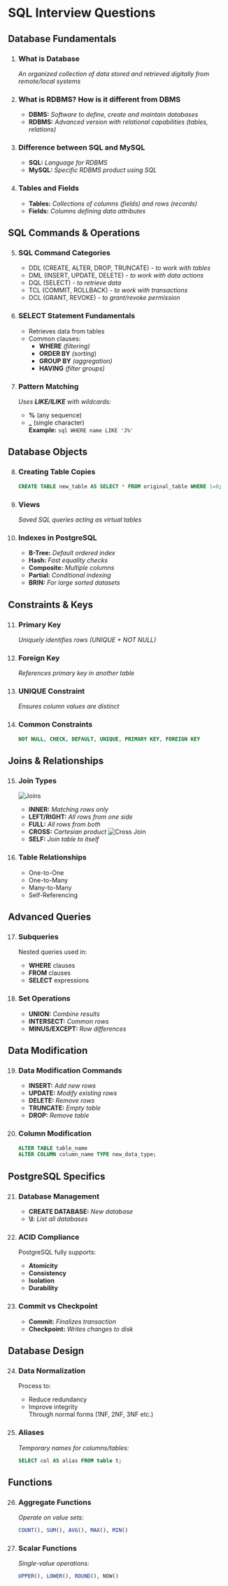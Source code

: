 # SQL Interview Questions

## Database Fundamentals

1. ### **What is Database**

   _An organized collection of data stored and retrieved digitally from
   remote/local systems_

2. ### **What is RDBMS? How is it different from DBMS**
   - **DBMS:** _Software to define, create and maintain databases_
   - **RDBMS:** _Advanced version with relational capabilities (tables,
     relations)_

3. ### **Difference between SQL and MySQL**
   - **SQL:** _Language for RDBMS_
   - **MySQL:** _Specific RDBMS product using SQL_

4. ### **Tables and Fields**
   - **Tables:** _Collections of columns (fields) and rows (records)_
   - **Fields:** _Columns defining data attributes_

## SQL Commands & Operations

5. ### **SQL Command Categories**
   - DDL (CREATE, ALTER, DROP, TRUNCATE) \- _to work with tables_
   - DML (INSERT, UPDATE, DELETE) \- _to work with data actions_
   - DQL (SELECT) \- _to retrieve data_
   - TCL (COMMIT, ROLLBACK) \- _to work with transactions_
   - DCL (GRANT, REVOKE) \- _to grant/revoke permission_

6. ### **SELECT Statement Fundamentals**
   - Retrieves data from tables
   - Common clauses:
     - **WHERE** _(filtering)_
     - **ORDER BY** _(sorting_)
     - **GROUP BY** _(aggregation)_
     - **HAVING** _(filter groups)_

7. ### **Pattern Matching**
   _Uses **LIKE/ILIKE** with wildcards:_
   - **%** (any sequence)
   - **\_** (single character)  
     **Example:** `sql WHERE name LIKE 'J%' `

## Database Objects

8. ### **Creating Table Copies**

   ```sql
   CREATE TABLE new_table AS SELECT * FROM original_table WHERE 1=0;
   ```

9. ### **Views**

   _Saved SQL queries acting as virtual tables_

10. ### **Indexes in PostgreSQL**
    - **B-Tree:** _Default ordered index_
    - **Hash:** _Fast equality checks_
    - **Composite:** _Multiple columns_
    - **Partial:** _Conditional indexing_
    - **BRIN:** _For large sorted datasets_

## Constraints & Keys

11. ### **Primary Key**

    _Uniquely identifies rows (UNIQUE + NOT NULL)_

12. ### **Foreign Key**

    _References primary key in another table_

13. ### **UNIQUE Constraint**

    _Ensures column values are distinct_

14. ### **Common Constraints**
    ```sql
    NOT NULL, CHECK, DEFAULT, UNIQUE, PRIMARY KEY, FOREIGN KEY
    ```

## Joins & Relationships

15. ### **Join Types**

    ![Joins](./images/joins.png)
    - **INNER:** _Matching rows only_
    - **LEFT/RIGHT:** _All rows from one side_
    - **FULL:** _All rows from both_
    - **CROSS:** _Cartesian product_ ![Cross Join](./images/cross-join.png)
    - **SELF:** _Join table to itself_

16. ### **Table Relationships**
    - One-to-One
    - One-to-Many
    - Many-to-Many
    - Self-Referencing

## Advanced Queries

17. ### **Subqueries**

    Nested queries used in:
    - **WHERE** clauses
    - **FROM** clauses
    - **SELECT** expressions

18. ### **Set Operations**
    - **UNION:** _Combine results_
    - **INTERSECT:** _Common rows_
    - **MINUS/EXCEPT:** _Row differences_

## Data Modification

19. ### **Data Modification Commands**
    - **INSERT:** _Add new rows_
    - **UPDATE:** _Modify existing rows_
    - **DELETE:** _Remove rows_
    - **TRUNCATE:** _Empty table_
    - **DROP:** _Remove table_

20. ### **Column Modification**
    ```sql
    ALTER TABLE table_name
    ALTER COLUMN column_name TYPE new_data_type;
    ```

## PostgreSQL Specifics

21. ### **Database Management**
    - **CREATE DATABASE:** _New database_
    - **\l:** _List all databases_

22. ### **ACID Compliance**

    PostgreSQL fully supports:
    - **Atomicity**
    - **Consistency**
    - **Isolation**
    - **Durability**

23. ### **Commit vs Checkpoint**
    - **Commit:** _Finalizes transaction_
    - **Checkpoint:** _Writes changes to disk_

## Database Design

24. ### **Data Normalization**

    Process to:
    - Reduce redundancy
    - Improve integrity  
      Through normal forms (1NF, 2NF, 3NF etc.)

25. ### **Aliases**
    _Temporary names for columns/tables:_
    ```sql
    SELECT col AS alias FROM table t;
    ```

## Functions

26. ### **Aggregate Functions**

    _Operate on value sets:_

    ```sql
    COUNT(), SUM(), AVG(), MAX(), MIN()
    ```

27. ### **Scalar Functions**
    _Single-value operations:_
    ```sql
    UPPER(), LOWER(), ROUND(), NOW()
    ```
